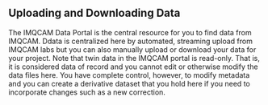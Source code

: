 ## Uploading and Downloading Data

The IMQCAM Data Portal is the central resource for you to find data from IMQCAM. Ddata is centralized here by automated, streaming upload from IMQCAM labs but you can also manually upload or download your data for your project. Note that twin data in the IMQCAM portal is read-only. That is, it is considered data of record and you cannot edit or otherwise modify the data files here. You have complete control, however, to modify metadata and you can create a derivative dataset that you hold here if you need to incorporate changes such as a new correction. 

